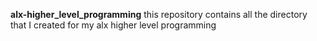 **alx-higher_level_programming**
 this repository contains all the directory that I created for my alx higher level programming
